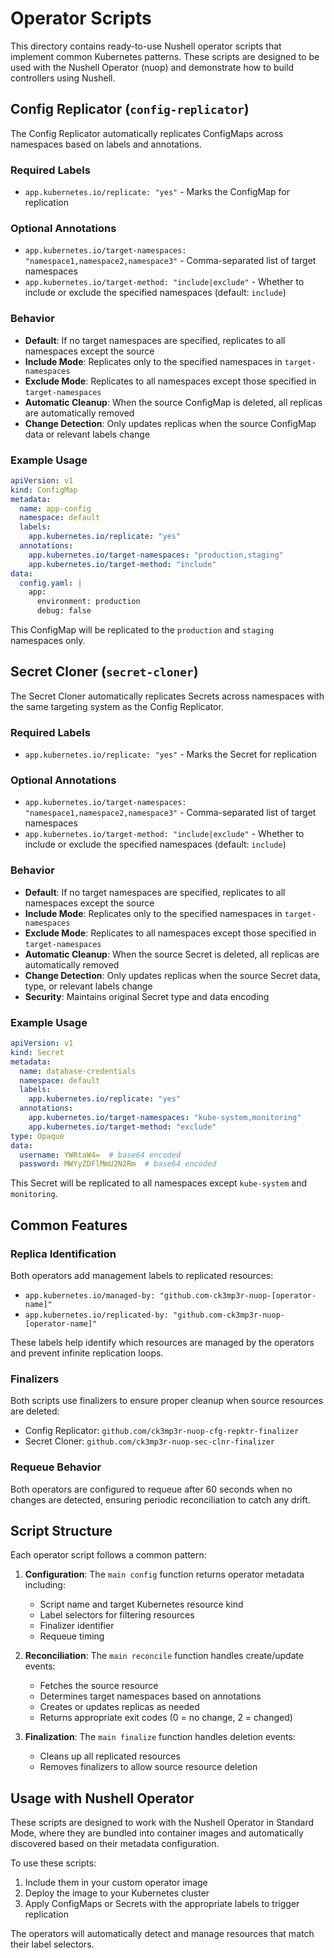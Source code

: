 # Operator Scripts

This directory contains ready-to-use Nushell operator scripts that implement common Kubernetes patterns. These scripts are designed to be used with the Nushell Operator (nuop) and demonstrate how to build controllers using Nushell.

## Config Replicator (`config-replicator`)

The Config Replicator automatically replicates ConfigMaps across namespaces based on labels and annotations.

### Required Labels
- `app.kubernetes.io/replicate: "yes"` - Marks the ConfigMap for replication

### Optional Annotations
- `app.kubernetes.io/target-namespaces: "namespace1,namespace2,namespace3"` - Comma-separated list of target namespaces
- `app.kubernetes.io/target-method: "include|exclude"` - Whether to include or exclude the specified namespaces (default: `include`)

### Behavior
- **Default**: If no target namespaces are specified, replicates to all namespaces except the source
- **Include Mode**: Replicates only to the specified namespaces in `target-namespaces`
- **Exclude Mode**: Replicates to all namespaces except those specified in `target-namespaces`
- **Automatic Cleanup**: When the source ConfigMap is deleted, all replicas are automatically removed
- **Change Detection**: Only updates replicas when the source ConfigMap data or relevant labels change

### Example Usage

```yaml
apiVersion: v1
kind: ConfigMap
metadata:
  name: app-config
  namespace: default
  labels:
    app.kubernetes.io/replicate: "yes"
  annotations:
    app.kubernetes.io/target-namespaces: "production,staging"
    app.kubernetes.io/target-method: "include"
data:
  config.yaml: |
    app:
      environment: production
      debug: false
```

This ConfigMap will be replicated to the `production` and `staging` namespaces only.

## Secret Cloner (`secret-cloner`)

The Secret Cloner automatically replicates Secrets across namespaces with the same targeting system as the Config Replicator.

### Required Labels
- `app.kubernetes.io/replicate: "yes"` - Marks the Secret for replication

### Optional Annotations
- `app.kubernetes.io/target-namespaces: "namespace1,namespace2,namespace3"` - Comma-separated list of target namespaces
- `app.kubernetes.io/target-method: "include|exclude"` - Whether to include or exclude the specified namespaces (default: `include`)

### Behavior
- **Default**: If no target namespaces are specified, replicates to all namespaces except the source
- **Include Mode**: Replicates only to the specified namespaces in `target-namespaces`
- **Exclude Mode**: Replicates to all namespaces except those specified in `target-namespaces`
- **Automatic Cleanup**: When the source Secret is deleted, all replicas are automatically removed
- **Change Detection**: Only updates replicas when the source Secret data, type, or relevant labels change
- **Security**: Maintains original Secret type and data encoding

### Example Usage

```yaml
apiVersion: v1
kind: Secret
metadata:
  name: database-credentials
  namespace: default
  labels:
    app.kubernetes.io/replicate: "yes"
  annotations:
    app.kubernetes.io/target-namespaces: "kube-system,monitoring"
    app.kubernetes.io/target-method: "exclude"
type: Opaque
data:
  username: YWRtaW4=  # base64 encoded
  password: MWYyZDFlMmU2N2Rm  # base64 encoded
```

This Secret will be replicated to all namespaces except `kube-system` and `monitoring`.

## Common Features

### Replica Identification

Both operators add management labels to replicated resources:
- `app.kubernetes.io/managed-by: "github.com-ck3mp3r-nuop-[operator-name]"`
- `app.kubernetes.io/replicated-by: "github.com-ck3mp3r-nuop-[operator-name]"`

These labels help identify which resources are managed by the operators and prevent infinite replication loops.

### Finalizers

Both scripts use finalizers to ensure proper cleanup when source resources are deleted:
- Config Replicator: `github.com/ck3mp3r-nuop-cfg-repktr-finalizer`
- Secret Cloner: `github.com/ck3mp3r-nuop-sec-clnr-finalizer`

### Requeue Behavior

Both operators are configured to requeue after 60 seconds when no changes are detected, ensuring periodic reconciliation to catch any drift.

## Script Structure

Each operator script follows a common pattern:

1. **Configuration**: The `main config` function returns operator metadata including:
   - Script name and target Kubernetes resource kind
   - Label selectors for filtering resources
   - Finalizer identifier
   - Requeue timing

2. **Reconciliation**: The `main reconcile` function handles create/update events:
   - Fetches the source resource
   - Determines target namespaces based on annotations
   - Creates or updates replicas as needed
   - Returns appropriate exit codes (0 = no change, 2 = changed)

3. **Finalization**: The `main finalize` function handles deletion events:
   - Cleans up all replicated resources
   - Removes finalizers to allow source resource deletion

## Usage with Nushell Operator

These scripts are designed to work with the Nushell Operator in Standard Mode, where they are bundled into container images and automatically discovered based on their metadata configuration.

To use these scripts:

1. Include them in your custom operator image
2. Deploy the image to your Kubernetes cluster
3. Apply ConfigMaps or Secrets with the appropriate labels to trigger replication

The operators will automatically detect and manage resources that match their label selectors.

